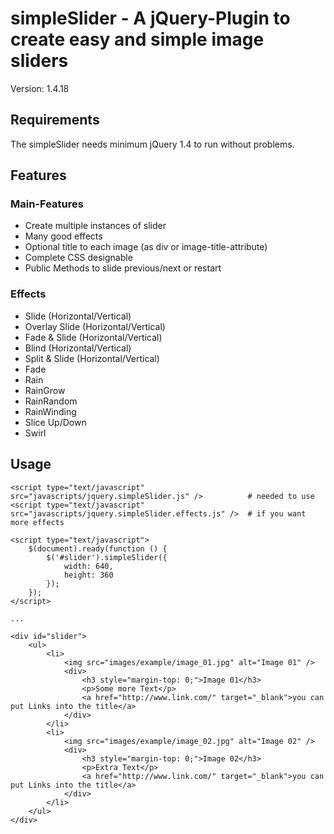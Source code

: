 # simpleSlider - A jQuery-Plugin to create easy and simple image sliders
Version: 1.4.18

## Requirements
The simpleSlider needs minimum jQuery 1.4 to run without problems.

## Features

### Main-Features
* Create multiple instances of slider
* Many good effects
* Optional title to each image (as div or image-title-attribute)
* Complete CSS designable
* Public Methods to slide previous/next or restart

### Effects
* Slide (Horizontal/Vertical)
* Overlay Slide (Horizontal/Vertical)
* Fade & Slide (Horizontal/Vertical)
* Blind (Horizontal/Vertical)
* Split & Slide (Horizontal/Vertical)
* Fade
* Rain
* RainGrow
* RainRandom
* RainWinding
* Slice Up/Down
* Swirl

## Usage
    <script type="text/javascript" src="javascripts/jquery.simpleSlider.js" />          # needed to use
    <script type="text/javascript" src="javascripts/jquery.simpleSlider.effects.js" />  # if you want more effects

    <script type="text/javascript">
        $(document).ready(function () {	
            $('#slider').simpleSlider({
                width: 640,
                height: 360
            });
        });	
    </script>
    
    ...
    
    <div id="slider">
        <ul>				
            <li>
                <img src="images/example/image_01.jpg" alt="Image 01" />
                <div>
                    <h3 style="margin-top: 0;">Image 01</h3>
                    <p>Some more Text</p>
                    <a href="http://www.link.com/" target="_blank">you can put Links into the title</a>
                </div>
            </li>
            <li>
                <img src="images/example/image_02.jpg" alt="Image 02" />
                <div>
                    <h3 style="margin-top: 0;">Image 02</h3>
                    <p>Extra Text</p>
                    <a href="http://www.link.com/" target="_blank">you can put Links into the title</a>
                </div>
            </li>
        </ul>
    </div>
